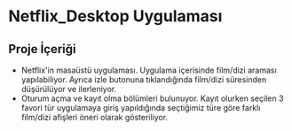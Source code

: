 # Netflix_Desktop Uygulaması

## Proje İçeriği
* Netflix'in masaüstü uygulaması. Uygulama içerisinde film/dizi araması yapılabiliyor. Ayrıca izle butonuna tıklandığında film/dizi süresinden düşürülüyor ve ilerleniyor.
* Oturum açma ve kayıt olma bölümleri bulunuyor. Kayıt olurken seçilen 3 favori tür uygulamaya giriş yapıldığında seçtiğimiz türe göre farklı film/dizi afişleri öneri olarak gösteriliyor.

